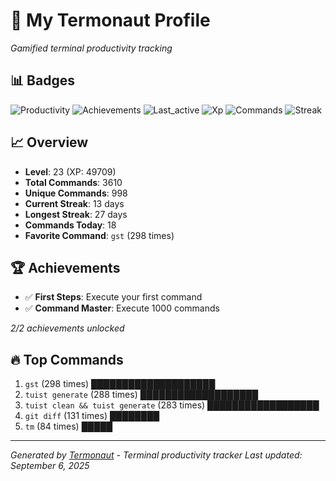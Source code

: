 # 🚀 My Termonaut Profile

*Gamified terminal productivity tracking*

## 📊 Badges

![Productivity](https://img.shields.io/badge/Productivity-80.0%25-green?style=flat-square&logo=terminal&logoColor=white) ![Achievements](https://img.shields.io/badge/Achievements-5%2F10-blue?style=flat-square&logo=terminal&logoColor=white) ![Last_active](https://img.shields.io/badge/Last+Active-5h+ago-green?style=flat-square&logo=terminal&logoColor=white) ![Xp](https://img.shields.io/badge/XP-Level+23+%2849709%2F57600%29-blue?style=flat-square&logo=terminal&logoColor=white) ![Commands](https://img.shields.io/badge/Commands-3610-blue?style=flat-square&logo=terminal&logoColor=white) ![Streak](https://img.shields.io/badge/Streak-13+days-blue?style=flat-square&logo=terminal&logoColor=white) 

## 📈 Overview

- **Level**: 23 (XP: 49709)
- **Total Commands**: 3610
- **Unique Commands**: 998
- **Current Streak**: 13 days
- **Longest Streak**: 27 days
- **Commands Today**: 18
- **Favorite Command**: `gst` (298 times)

## 🏆 Achievements

- ✅ **First Steps**: Execute your first command
- ✅ **Command Master**: Execute 1000 commands

*2/2 achievements unlocked*

## 🔥 Top Commands

1. `gst` (298 times) ████████████████████
2. `tuist generate` (288 times) ███████████████████
3. `tuist clean && tuist generate` (283 times) ██████████████████
4. `git diff` (131 times) ████████
5. `tm` (84 times) █████

---

*Generated by [Termonaut](https://github.com/oiahoon/termonaut) - Terminal productivity tracker*
*Last updated: September 6, 2025*
